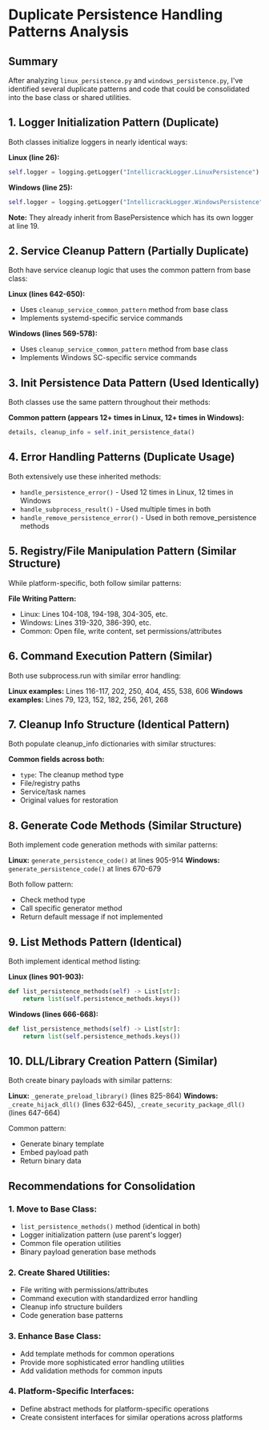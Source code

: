 # Duplicate Persistence Handling Patterns Analysis

## Summary
After analyzing `linux_persistence.py` and `windows_persistence.py`, I've identified several duplicate patterns and code that could be consolidated into the base class or shared utilities.

## 1. Logger Initialization Pattern (Duplicate)
Both classes initialize loggers in nearly identical ways:

**Linux (line 26):**
```python
self.logger = logging.getLogger("IntellicrackLogger.LinuxPersistence")
```

**Windows (line 25):**
```python
self.logger = logging.getLogger("IntellicrackLogger.WindowsPersistence")
```

**Note:** They already inherit from BasePersistence which has its own logger at line 19.

## 2. Service Cleanup Pattern (Partially Duplicate)
Both have service cleanup logic that uses the common pattern from base class:

**Linux (lines 642-650):**
- Uses `cleanup_service_common_pattern` method from base class
- Implements systemd-specific service commands

**Windows (lines 569-578):**
- Uses `cleanup_service_common_pattern` method from base class
- Implements Windows SC-specific service commands

## 3. Init Persistence Data Pattern (Used Identically)
Both classes use the same pattern throughout their methods:

**Common pattern (appears 12+ times in Linux, 12+ times in Windows):**
```python
details, cleanup_info = self.init_persistence_data()
```

## 4. Error Handling Patterns (Duplicate Usage)
Both extensively use these inherited methods:
- `handle_persistence_error()` - Used 12 times in Linux, 12 times in Windows
- `handle_subprocess_result()` - Used multiple times in both
- `handle_remove_persistence_error()` - Used in both remove_persistence methods

## 5. Registry/File Manipulation Pattern (Similar Structure)
While platform-specific, both follow similar patterns:

**File Writing Pattern:**
- Linux: Lines 104-108, 194-198, 304-305, etc.
- Windows: Lines 319-320, 386-390, etc.
- Common: Open file, write content, set permissions/attributes

## 6. Command Execution Pattern (Similar)
Both use subprocess.run with similar error handling:

**Linux examples:** Lines 116-117, 202, 250, 404, 455, 538, 606
**Windows examples:** Lines 79, 123, 152, 182, 256, 261, 268

## 7. Cleanup Info Structure (Identical Pattern)
Both populate cleanup_info dictionaries with similar structures:

**Common fields across both:**
- `type`: The cleanup method type
- File/registry paths
- Service/task names
- Original values for restoration

## 8. Generate Code Methods (Similar Structure)
Both implement code generation methods with similar patterns:

**Linux:** `generate_persistence_code()` at lines 905-914
**Windows:** `generate_persistence_code()` at lines 670-679

Both follow pattern:
- Check method type
- Call specific generator method
- Return default message if not implemented

## 9. List Methods Pattern (Identical)
Both implement identical method listing:

**Linux (lines 901-903):**
```python
def list_persistence_methods(self) -> List[str]:
    return list(self.persistence_methods.keys())
```

**Windows (lines 666-668):**
```python
def list_persistence_methods(self) -> List[str]:
    return list(self.persistence_methods.keys())
```

## 10. DLL/Library Creation Pattern (Similar)
Both create binary payloads with similar patterns:

**Linux:** `_generate_preload_library()` (lines 825-864)
**Windows:** `_create_hijack_dll()` (lines 632-645), `_create_security_package_dll()` (lines 647-664)

Common pattern:
- Generate binary template
- Embed payload path
- Return binary data

## Recommendations for Consolidation

### 1. Move to Base Class:
- `list_persistence_methods()` method (identical in both)
- Logger initialization pattern (use parent's logger)
- Common file operation utilities
- Binary payload generation base methods

### 2. Create Shared Utilities:
- File writing with permissions/attributes
- Command execution with standardized error handling
- Cleanup info structure builders
- Code generation base patterns

### 3. Enhance Base Class:
- Add template methods for common operations
- Provide more sophisticated error handling utilities
- Add validation methods for common inputs

### 4. Platform-Specific Interfaces:
- Define abstract methods for platform-specific operations
- Create consistent interfaces for similar operations across platforms